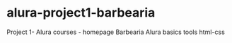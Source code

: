 # alura-project1-barbearia
Project 1- Alura courses - homepage Barbearia Alura basics tools html-css
